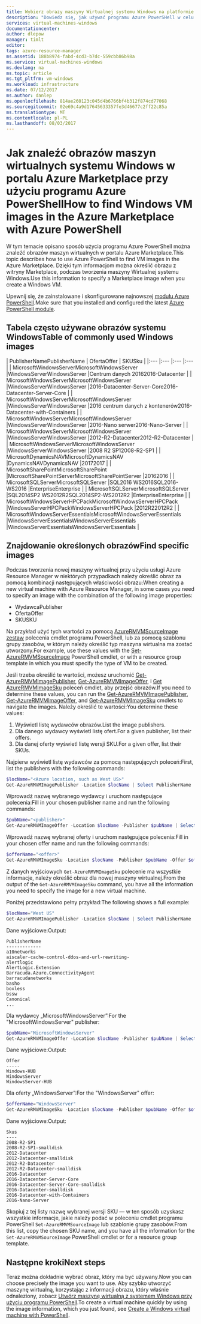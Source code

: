 ```yaml
---
title: Wybierz obrazy maszyny Wirtualnej systemu Windows na platformie Azure | Dokumentacja firmy Microsoft
description: "Dowiedz się, jak używać programu Azure PowerSHell w celu określenia wydawcy, oferty, jednostki SKU i wersji dla obrazów maszyn wirtualnych w witrynie Marketplace."
services: virtual-machines-windows
documentationcenter: 
author: dlepow
manager: timlt
editor: 
tags: azure-resource-manager
ms.assetid: 188b8974-fabd-4cd3-b7dc-559cbb86b98a
ms.service: virtual-machines-windows
ms.devlang: na
ms.topic: article
ms.tgt_pltfrm: vm-windows
ms.workload: infrastructure
ms.date: 07/12/2017
ms.author: danlep
ms.openlocfilehash: 814ae260123c045d4b6766bf4b312f874cd77068
ms.sourcegitcommit: 02e69c4a9d17645633357fe3d46677c2ff22c85a
ms.translationtype: MT
ms.contentlocale: pl-PL
ms.lasthandoff: 08/03/2017
---
```

# <a name="how-to-find-windows-vm-images-in-the-azure-marketplace-with-azure-powershell"></a><span data-ttu-id="25bc7-103">Jak znaleźć obrazów maszyn wirtualnych systemu Windows w portalu Azure Marketplace przy użyciu programu Azure PowerShell</span><span class="sxs-lookup"><span data-stu-id="25bc7-103">How to find Windows VM images in the Azure Marketplace with Azure PowerShell</span></span>

<span data-ttu-id="25bc7-104">W tym temacie opisano sposób użycia programu Azure PowerShell można znaleźć obrazów maszyn wirtualnych w portalu Azure Marketplace.</span><span class="sxs-lookup"><span data-stu-id="25bc7-104">This topic describes how to use Azure PowerShell to find VM images in the Azure Marketplace.</span></span> <span data-ttu-id="25bc7-105">Dzięki tym informacjom można określić obrazu z witryny Marketplace, podczas tworzenia maszyny Wirtualnej systemu Windows.</span><span class="sxs-lookup"><span data-stu-id="25bc7-105">Use this information to specify a Marketplace image when you create a Windows VM.</span></span>

<span data-ttu-id="25bc7-106">Upewnij się, że zainstalowane i skonfigurowane najnowszej [modułu Azure PowerShell](/powershell/azure/install-azurerm-ps).</span><span class="sxs-lookup"><span data-stu-id="25bc7-106">Make sure that you installed and configured the latest [Azure PowerShell module](/powershell/azure/install-azurerm-ps).</span></span>



## <a name="table-of-commonly-used-windows-images"></a><span data-ttu-id="25bc7-107">Tabela często używane obrazów systemu Windows</span><span class="sxs-lookup"><span data-stu-id="25bc7-107">Table of commonly used Windows images</span></span>
| <span data-ttu-id="25bc7-108">PublisherName</span><span class="sxs-lookup"><span data-stu-id="25bc7-108">PublisherName</span></span> | <span data-ttu-id="25bc7-109">Oferta</span><span class="sxs-lookup"><span data-stu-id="25bc7-109">Offer</span></span> | <span data-ttu-id="25bc7-110">SKU</span><span class="sxs-lookup"><span data-stu-id="25bc7-110">Sku</span></span> |
|:--- |:--- |:--- |:--- |
| <span data-ttu-id="25bc7-111">MicrosoftWindowsServer</span><span class="sxs-lookup"><span data-stu-id="25bc7-111">MicrosoftWindowsServer</span></span> |<span data-ttu-id="25bc7-112">WindowsServer</span><span class="sxs-lookup"><span data-stu-id="25bc7-112">WindowsServer</span></span> |<span data-ttu-id="25bc7-113">Centrum danych 2016</span><span class="sxs-lookup"><span data-stu-id="25bc7-113">2016-Datacenter</span></span> |
| <span data-ttu-id="25bc7-114">MicrosoftWindowsServer</span><span class="sxs-lookup"><span data-stu-id="25bc7-114">MicrosoftWindowsServer</span></span> |<span data-ttu-id="25bc7-115">WindowsServer</span><span class="sxs-lookup"><span data-stu-id="25bc7-115">WindowsServer</span></span> |<span data-ttu-id="25bc7-116">2016-Datacenter-Server-Core</span><span class="sxs-lookup"><span data-stu-id="25bc7-116">2016-Datacenter-Server-Core</span></span> |
| <span data-ttu-id="25bc7-117">MicrosoftWindowsServer</span><span class="sxs-lookup"><span data-stu-id="25bc7-117">MicrosoftWindowsServer</span></span> |<span data-ttu-id="25bc7-118">WindowsServer</span><span class="sxs-lookup"><span data-stu-id="25bc7-118">WindowsServer</span></span> |<span data-ttu-id="25bc7-119">2016 centrum danych z kontenerów</span><span class="sxs-lookup"><span data-stu-id="25bc7-119">2016-Datacenter-with-Containers</span></span> |
| <span data-ttu-id="25bc7-120">MicrosoftWindowsServer</span><span class="sxs-lookup"><span data-stu-id="25bc7-120">MicrosoftWindowsServer</span></span> |<span data-ttu-id="25bc7-121">WindowsServer</span><span class="sxs-lookup"><span data-stu-id="25bc7-121">WindowsServer</span></span> |<span data-ttu-id="25bc7-122">2016-Nano serwer</span><span class="sxs-lookup"><span data-stu-id="25bc7-122">2016-Nano-Server</span></span> |
| <span data-ttu-id="25bc7-123">MicrosoftWindowsServer</span><span class="sxs-lookup"><span data-stu-id="25bc7-123">MicrosoftWindowsServer</span></span> |<span data-ttu-id="25bc7-124">WindowsServer</span><span class="sxs-lookup"><span data-stu-id="25bc7-124">WindowsServer</span></span> |<span data-ttu-id="25bc7-125">2012-R2-Datacenter</span><span class="sxs-lookup"><span data-stu-id="25bc7-125">2012-R2-Datacenter</span></span> |
| <span data-ttu-id="25bc7-126">MicrosoftWindowsServer</span><span class="sxs-lookup"><span data-stu-id="25bc7-126">MicrosoftWindowsServer</span></span> |<span data-ttu-id="25bc7-127">WindowsServer</span><span class="sxs-lookup"><span data-stu-id="25bc7-127">WindowsServer</span></span> |<span data-ttu-id="25bc7-128">2008 R2 SP1</span><span class="sxs-lookup"><span data-stu-id="25bc7-128">2008-R2-SP1</span></span> |
| <span data-ttu-id="25bc7-129">MicrosoftDynamicsNAV</span><span class="sxs-lookup"><span data-stu-id="25bc7-129">MicrosoftDynamicsNAV</span></span> |<span data-ttu-id="25bc7-130">DynamicsNAV</span><span class="sxs-lookup"><span data-stu-id="25bc7-130">DynamicsNAV</span></span> |<span data-ttu-id="25bc7-131">2017</span><span class="sxs-lookup"><span data-stu-id="25bc7-131">2017</span></span> |
| <span data-ttu-id="25bc7-132">MicrosoftSharePoint</span><span class="sxs-lookup"><span data-stu-id="25bc7-132">MicrosoftSharePoint</span></span> |<span data-ttu-id="25bc7-133">MicrosoftSharePointServer</span><span class="sxs-lookup"><span data-stu-id="25bc7-133">MicrosoftSharePointServer</span></span> |<span data-ttu-id="25bc7-134">2016</span><span class="sxs-lookup"><span data-stu-id="25bc7-134">2016</span></span> |
| <span data-ttu-id="25bc7-135">MicrosoftSQLServer</span><span class="sxs-lookup"><span data-stu-id="25bc7-135">MicrosoftSQLServer</span></span> |<span data-ttu-id="25bc7-136">SQL2016 WS2016</span><span class="sxs-lookup"><span data-stu-id="25bc7-136">SQL2016-WS2016</span></span> |<span data-ttu-id="25bc7-137">Enterprise</span><span class="sxs-lookup"><span data-stu-id="25bc7-137">Enterprise</span></span> |
| <span data-ttu-id="25bc7-138">MicrosoftSQLServer</span><span class="sxs-lookup"><span data-stu-id="25bc7-138">MicrosoftSQLServer</span></span> |<span data-ttu-id="25bc7-139">SQL2014SP2 WS2012R2</span><span class="sxs-lookup"><span data-stu-id="25bc7-139">SQL2014SP2-WS2012R2</span></span> |<span data-ttu-id="25bc7-140">Enterprise</span><span class="sxs-lookup"><span data-stu-id="25bc7-140">Enterprise</span></span> |
| <span data-ttu-id="25bc7-141">MicrosoftWindowsServerHPCPack</span><span class="sxs-lookup"><span data-stu-id="25bc7-141">MicrosoftWindowsServerHPCPack</span></span> |<span data-ttu-id="25bc7-142">WindowsServerHPCPack</span><span class="sxs-lookup"><span data-stu-id="25bc7-142">WindowsServerHPCPack</span></span> |<span data-ttu-id="25bc7-143">2012R2</span><span class="sxs-lookup"><span data-stu-id="25bc7-143">2012R2</span></span> |
| <span data-ttu-id="25bc7-144">MicrosoftWindowsServerEssentials</span><span class="sxs-lookup"><span data-stu-id="25bc7-144">MicrosoftWindowsServerEssentials</span></span> |<span data-ttu-id="25bc7-145">WindowsServerEssentials</span><span class="sxs-lookup"><span data-stu-id="25bc7-145">WindowsServerEssentials</span></span> |<span data-ttu-id="25bc7-146">WindowsServerEssentials</span><span class="sxs-lookup"><span data-stu-id="25bc7-146">WindowsServerEssentials</span></span> |

## <a name="find-specific-images"></a><span data-ttu-id="25bc7-147">Znajdowanie określonych obrazów</span><span class="sxs-lookup"><span data-stu-id="25bc7-147">Find specific images</span></span>


<span data-ttu-id="25bc7-148">Podczas tworzenia nowej maszyny wirtualnej przy użyciu usługi Azure Resource Manager w niektórych przypadkach należy określić obraz za pomocą kombinacji następujących właściwości obrazu:</span><span class="sxs-lookup"><span data-stu-id="25bc7-148">When creating a new virtual machine with Azure Resource Manager, in some cases you need to specify an image with the combination of the following image properties:</span></span>

* <span data-ttu-id="25bc7-149">Wydawca</span><span class="sxs-lookup"><span data-stu-id="25bc7-149">Publisher</span></span>
* <span data-ttu-id="25bc7-150">Oferta</span><span class="sxs-lookup"><span data-stu-id="25bc7-150">Offer</span></span>
* <span data-ttu-id="25bc7-151">SKU</span><span class="sxs-lookup"><span data-stu-id="25bc7-151">SKU</span></span>

<span data-ttu-id="25bc7-152">Na przykład użyć tych wartości za pomocą [AzureRMVMSourceImage zestaw](/powershell/module/azurerm.compute/set-azurermvmsourceimage) polecenia cmdlet programu PowerShell, lub za pomocą szablonu grupy zasobów, w którym należy określić typ maszyna wirtualna ma zostać utworzony.</span><span class="sxs-lookup"><span data-stu-id="25bc7-152">For example, use these values with the [Set-AzureRMVMSourceImage](/powershell/module/azurerm.compute/set-azurermvmsourceimage) PowerShell cmdlet, or with a resource group template in which you must specify the type of VM to be created.</span></span>

<span data-ttu-id="25bc7-153">Jeśli trzeba określić te wartości, możesz uruchomić [Get-AzureRMVMImagePublisher](/powershell/module/azurerm.compute/get-azurermvmimagepublisher), [Get-AzureRMVMImageOffer](/powershell/module/azurerm.compute/get-azurermvmimageoffer), i [Get AzureRMVMImageSku](/powershell/module/azurerm.compute/get-azurermvmimagesku) poleceń cmdlet, aby przejść obrazów.</span><span class="sxs-lookup"><span data-stu-id="25bc7-153">If you need to determine these values, you can run the [Get-AzureRMVMImagePublisher](/powershell/module/azurerm.compute/get-azurermvmimagepublisher), [Get-AzureRMVMImageOffer](/powershell/module/azurerm.compute/get-azurermvmimageoffer), and [Get-AzureRMVMImageSku](/powershell/module/azurerm.compute/get-azurermvmimagesku) cmdlets to navigate the images.</span></span> <span data-ttu-id="25bc7-154">Należy określić te wartości:</span><span class="sxs-lookup"><span data-stu-id="25bc7-154">You determine these values:</span></span>

1. <span data-ttu-id="25bc7-155">Wyświetl listę wydawców obrazów.</span><span class="sxs-lookup"><span data-stu-id="25bc7-155">List the image publishers.</span></span>
2. <span data-ttu-id="25bc7-156">Dla danego wydawcy wyświetl listę ofert.</span><span class="sxs-lookup"><span data-stu-id="25bc7-156">For a given publisher, list their offers.</span></span>
3. <span data-ttu-id="25bc7-157">Dla danej oferty wyświetl listę wersji SKU.</span><span class="sxs-lookup"><span data-stu-id="25bc7-157">For a given offer, list their SKUs.</span></span>

<span data-ttu-id="25bc7-158">Najpierw wyświetl listę wydawców za pomocą następujących poleceń:</span><span class="sxs-lookup"><span data-stu-id="25bc7-158">First, list the publishers with the following commands:</span></span>

```powershell
$locName="<Azure location, such as West US>"
Get-AzureRMVMImagePublisher -Location $locName | Select PublisherName
```

<span data-ttu-id="25bc7-159">Wprowadź nazwę wybranego wydawcy i uruchom następujące polecenia:</span><span class="sxs-lookup"><span data-stu-id="25bc7-159">Fill in your chosen publisher name and run the following commands:</span></span>

```powershell
$pubName="<publisher>"
Get-AzureRMVMImageOffer -Location $locName -Publisher $pubName | Select Offer
```

<span data-ttu-id="25bc7-160">Wprowadź nazwę wybranej oferty i uruchom następujące polecenia:</span><span class="sxs-lookup"><span data-stu-id="25bc7-160">Fill in your chosen offer name and run the following commands:</span></span>

```powershell
$offerName="<offer>"
Get-AzureRMVMImageSku -Location $locName -Publisher $pubName -Offer $offerName | Select Skus
```

<span data-ttu-id="25bc7-161">Z danych wyjściowych `Get-AzureRMVMImageSku` polecenie ma wszystkie informacje, należy określić obraz dla nowej maszyny wirtualnej.</span><span class="sxs-lookup"><span data-stu-id="25bc7-161">From the output of the `Get-AzureRMVMImageSku` command, you have all the information you need to specify the image for a new virtual machine.</span></span>

<span data-ttu-id="25bc7-162">Poniżej przedstawiono pełny przykład:</span><span class="sxs-lookup"><span data-stu-id="25bc7-162">The following shows a full example:</span></span>

```powershell
$locName="West US"
Get-AzureRMVMImagePublisher -Location $locName | Select PublisherName

```

<span data-ttu-id="25bc7-163">Dane wyjściowe:</span><span class="sxs-lookup"><span data-stu-id="25bc7-163">Output:</span></span>

```
PublisherName
-------------
a10networks
aiscaler-cache-control-ddos-and-url-rewriting-
alertlogic
AlertLogic.Extension
Barracuda.Azure.ConnectivityAgent
barracudanetworks
basho
boxless
bssw
Canonical
...
```

<span data-ttu-id="25bc7-164">Dla wydawcy „MicrosoftWindowsServer”:</span><span class="sxs-lookup"><span data-stu-id="25bc7-164">For the "MicrosoftWindowsServer" publisher:</span></span>

```powershell
$pubName="MicrosoftWindowsServer"
Get-AzureRMVMImageOffer -Location $locName -Publisher $pubName | Select Offer
```

<span data-ttu-id="25bc7-165">Dane wyjściowe:</span><span class="sxs-lookup"><span data-stu-id="25bc7-165">Output:</span></span>

```
Offer
-----
Windows-HUB
WindowsServer
WindowsServer-HUB
```

<span data-ttu-id="25bc7-166">Dla oferty „WindowsServer”:</span><span class="sxs-lookup"><span data-stu-id="25bc7-166">For the "WindowsServer" offer:</span></span>

```powershell
$offerName="WindowsServer"
Get-AzureRMVMImageSku -Location $locName -Publisher $pubName -Offer $offerName | Select Skus
```

<span data-ttu-id="25bc7-167">Dane wyjściowe:</span><span class="sxs-lookup"><span data-stu-id="25bc7-167">Output:</span></span>

```
Skus
----
2008-R2-SP1
2008-R2-SP1-smalldisk
2012-Datacenter
2012-Datacenter-smalldisk
2012-R2-Datacenter
2012-R2-Datacenter-smalldisk
2016-Datacenter
2016-Datacenter-Server-Core
2016-Datacenter-Server-Core-smalldisk
2016-Datacenter-smalldisk
2016-Datacenter-with-Containers
2016-Nano-Server
```

<span data-ttu-id="25bc7-168">Skopiuj z tej listy nazwę wybranej wersji SKU — w ten sposób uzyskasz wszystkie informacje, jakie należy podać w poleceniu cmdlet programu PowerShell `Set-AzureRMVMSourceImage` lub szablonie grupy zasobów.</span><span class="sxs-lookup"><span data-stu-id="25bc7-168">From this list, copy the chosen SKU name, and you have all the information for the `Set-AzureRMVMSourceImage` PowerShell cmdlet or for a resource group template.</span></span>

## <a name="next-steps"></a><span data-ttu-id="25bc7-169">Następne kroki</span><span class="sxs-lookup"><span data-stu-id="25bc7-169">Next steps</span></span>
<span data-ttu-id="25bc7-170">Teraz można dokładnie wybrać obraz, który ma być używany.</span><span class="sxs-lookup"><span data-stu-id="25bc7-170">Now you can choose precisely the image you want to use.</span></span> <span data-ttu-id="25bc7-171">Aby szybko utworzyć maszynę wirtualną, korzystając z informacji obrazu, który właśnie odnaleziony, zobacz [Utwórz maszynę wirtualną z systemem Windows przy użyciu programu PowerShell](quick-create-powershell.md).</span><span class="sxs-lookup"><span data-stu-id="25bc7-171">To create a virtual machine quickly by using the image information, which you just found, see [Create a Windows virtual machine with PowerShell](quick-create-powershell.md).</span></span>
